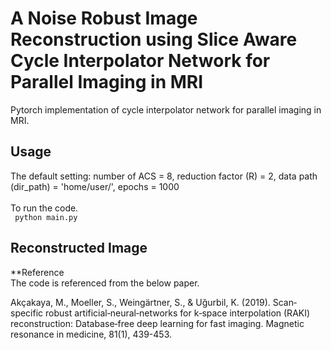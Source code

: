 # A Noise Robust Image Reconstruction using Slice Aware Cycle Interpolator Network for Parallel Imaging in MRI
Pytorch implementation of cycle interpolator network for parallel imaging in MRI. 

## Usage
The default setting: number of ACS = 8, reduction factor (R) = 2, data path (dir_path) = 'home/user/', epochs = 1000\
\
To run the code.\
<code> python main.py </code>


## Reconstructed Image

**Reference\
The code is referenced from the below paper.

Akçakaya, M., Moeller, S., Weingärtner, S., & Uğurbil, K. (2019). Scan‐specific robust artificial‐neural‐networks for k‐space interpolation (RAKI) reconstruction: Database‐free deep learning for fast imaging. Magnetic resonance in medicine, 81(1), 439-453.
